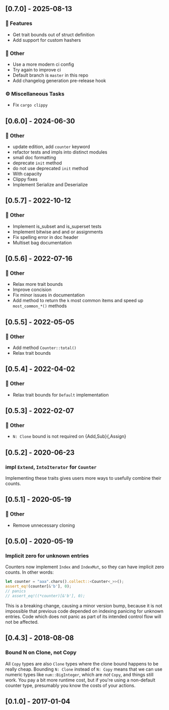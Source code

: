 ## [0.7.0] - 2025-08-13

### 🚀 Features

- Get trait bounds out of struct definition
- Add support for custom hashers

### 💼 Other

- Use a more modern ci config
- Try again to improve ci
- Default branch is `master` in this repo
- Add changelog generation pre-release hook

### ⚙️ Miscellaneous Tasks

- Fix `cargo clippy`

## [0.6.0] - 2024-06-30

### 💼 Other

- update edition, add `counter` keyword
- refactor tests and impls into distinct modules
- small doc formatting
- deprecate `init` method
- do not use deprecated `init` method
- With capacity
- Clippy fixes
- Implement Serialize and Deserialize

## [0.5.7] - 2022-10-12

### 💼 Other

- Implement is_subset and is_superset tests
- Implement bitwise and and or assignments
- Fix spelling error in doc header
- Multiset bag documentation

## [0.5.6] - 2022-07-16

### 💼 Other

- Relax more trait bounds
- Improve concision
- Fix minor issues in documentation
- Add method to return the `k` most common items and speed up `most_common_*()` methods

## [0.5.5] - 2022-05-05

### 💼 Other

- Add method `Counter::total()`
- Relax trait bounds

## [0.5.4] - 2022-04-02

### 💼 Other

- Relax trait bounds for `Default` implementation

## [0.5.3] - 2022-02-07

### 💼 Other

- `N: Clone` bound is not required on {Add,Sub}{,Assign}

## [0.5.2] - 2020-06-23

### impl `Extend`, `IntoIterator` for `Counter`

Implementing these traits gives users more ways to usefully combine their counts.

## [0.5.1] - 2020-05-19

### 💼 Other

- Remove unnecessary cloning

## [0.5.0] - 2020-05-19

### Implicit zero for unknown entries

Counters now implement `Index` and `IndexMut`, so they can have implicit zero counts. In other words:

```rust
let counter = "aaa".chars().collect::<Counter<_>>();
assert_eq!(counter[&'b'], 0);
// panics
// assert_eq!((*counter)[&'b'], 0);
```

This is a breaking change, causing a minor version bump, because it is not impossible that previous code depended on indexing panicing for unknown entries.
Code which does not panic as part of its intended control flow will not be affected.

## [0.4.3] - 2018-08-08

### Bound N on Clone, not Copy

All `Copy` types are also `Clone` types where the clone bound happens to be really cheap. Bounding `N: Clone` instead of `N: Copy` means that we can use numeric types like `num::BigInteger`, which are _not_ `Copy`, and things still work. You pay a bit more runtime cost, but if you're using a non-default counter type, presumably you know the costs of your actions.

## [0.1.0] - 2017-01-04
